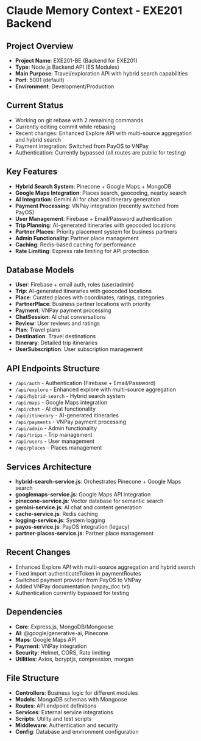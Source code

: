 # Claude Memory Context - EXE201 Backend

## Project Overview
- **Project Name**: EXE201-BE (Backend for EXE201)
- **Type**: Node.js Backend API (ES Modules)
- **Main Purpose**: Travel/exploration API with hybrid search capabilities
- **Port**: 5001 (default)
- **Environment**: Development/Production

## Current Status
- Working on git rebase with 2 remaining commands
- Currently editing commit while rebasing
- Recent changes: Enhanced Explore API with multi-source aggregation and hybrid search
- Payment integration: Switched from PayOS to VNPay
- Authentication: Currently bypassed (all routes are public for testing)

## Key Features
- **Hybrid Search System**: Pinecone + Google Maps + MongoDB
- **Google Maps Integration**: Places search, geocoding, nearby search
- **AI Integration**: Gemini AI for chat and itinerary generation
- **Payment Processing**: VNPay integration (recently switched from PayOS)
- **User Management**: Firebase + Email/Password authentication
- **Trip Planning**: AI-generated itineraries with geocoded locations
- **Partner Places**: Priority placement system for business partners
- **Admin Functionality**: Partner place management
- **Caching**: Redis-based caching for performance
- **Rate Limiting**: Express rate limiting for API protection

## Database Models
- **User**: Firebase + email auth, roles (user/admin)
- **Trip**: AI-generated itineraries with geocoded locations
- **Place**: Curated places with coordinates, ratings, categories
- **PartnerPlace**: Business partner locations with priority
- **Payment**: VNPay payment processing
- **ChatSession**: AI chat conversations
- **Review**: User reviews and ratings
- **Plan**: Travel plans
- **Destination**: Travel destinations
- **Itinerary**: Detailed trip itineraries
- **UserSubscription**: User subscription management

## API Endpoints Structure
- `/api/auth` - Authentication (Firebase + Email/Password)
- `/api/explore` - Enhanced explore with multi-source aggregation
- `/api/hybrid-search` - Hybrid search system
- `/api/maps` - Google Maps integration
- `/api/chat` - AI chat functionality
- `/api/itinerary` - AI-generated itineraries
- `/api/payments` - VNPay payment processing
- `/api/admin` - Admin functionality
- `/api/trips` - Trip management
- `/api/users` - User management
- `/api/places` - Places management

## Services Architecture
- **hybrid-search-service.js**: Orchestrates Pinecone + Google Maps search
- **googlemaps-service.js**: Google Maps API integration
- **pinecone-service.js**: Vector database for semantic search
- **gemini-service.js**: AI chat and content generation
- **cache-service.js**: Redis caching
- **logging-service.js**: System logging
- **payos-service.js**: PayOS integration (legacy)
- **partner-places-service.js**: Partner place management

## Recent Changes
- Enhanced Explore API with multi-source aggregation and hybrid search
- Fixed import authenticateToken in paymentRoutes
- Switched payment provider from PayOS to VNPay
- Added VNPay documentation (vnpay_doc.txt)
- Authentication currently bypassed for testing

## Dependencies
- **Core**: Express.js, MongoDB/Mongoose
- **AI**: @google/generative-ai, Pinecone
- **Maps**: Google Maps API
- **Payment**: VNPay integration
- **Security**: Helmet, CORS, Rate limiting
- **Utilities**: Axios, bcryptjs, compression, morgan

## File Structure
- **Controllers**: Business logic for different modules
- **Models**: MongoDB schemas with Mongoose
- **Routes**: API endpoint definitions
- **Services**: External service integrations
- **Scripts**: Utility and test scripts
- **Middleware**: Authentication and security
- **Config**: Database and environment configuration
